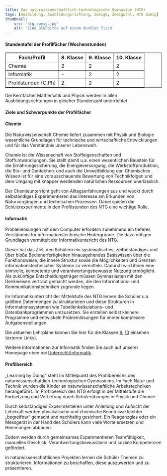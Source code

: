 ```yaml
---
title: Das naturwissenschaftlich-technologische Gymnasium (NTG)
tags: [Ausbildung, Ausbildungsrichtung, Zweige, Zweigwahl, NTG Zweig]
thumbnail: 
    src: 'ntg_zweig.jpg'
    alt: 'Eine Glühbirne auf einem dunklen Tisch'
---
```


<h4>Stundentafel der Profilfächer (Wochenstunden)</h4>

<table border="1">
    <tr>
        <th>Fach/Profil</th>
        <th>8. Klasse</th>
        <th>9. Klasse</th>
        <th>10. Klasse</th>
    </tr>
    <tr>
        <td>Chemie</td>
        <td>2</td>
        <td>2</td>
        <td>2</td>
    </tr>
    <tr>
        <td>Informatik</td>
        <td>-</td>
        <td>2</td>
        <td>2</td>
    </tr>
    <tr>
        <td>Profilstunden (C,Ph)</td>
        <td>2</td>
        <td>2</td>
        <td>2</td>
    </tr>
</table>

Die Kernfächer Mathematik und Physik werden in allen
Ausbildungsrichtungen in gleicher Stundenzahl unterrichtet.

<h4>Ziele und Schwerpunkte der Profilfächer</h4>
<h4>Chemie</h4>

Die Naturwissenschaft Chemie liefert zusammen mit Physik und Biologie wesentliche Grundlagen für technische und wirtschaftliche Entwicklungen und für das Verständnis unserer Lebenswelt.

Chemie ist die Wissenschaft von Stoffeigenschaften und Stoffumwandlungen. Sie stellt damit u.a. einen wesentlichen Baustein für die Ernährungssicherung, die Energieversorgung, die Werkstoffproduktion, die Bio- und Gentechnik und auch die Umweltbildung dar. Chemisches Wissen ist für eine vorausschauende Bewertung von Technikfolgen und dem Umgang mit knapper werdenden natürlichen Ressourcen unerlässlich.

Der Chemieunterricht geht von Alltagserfahrungen aus und weckt durch selbständiges Experimentieren das Interesse am Erkunden von Naturvorgängen und technischen Prozessen. Dabei spielen die Schülerexperimente in den Profilstunden des NTG eine wichtige Rolle.

<h4>Informatik</h4>

Problemlösungen mit dem Computer erfordern zunehmend ein tieferes Verständnis für informationstechnische Hintergründe. Die dazu nötigen Grundlagen vermittelt der Informatikuntericht des NTG.

Dieser hat das Ziel, den Schülern ein systematisches, zeitbeständiges und über bloße Bedienerfertigkeiten hinausgehendes Basiswissen über die Funktionsweise, die innere Struktur sowie die Möglichkeiten und Grenzen informationstechnischer Systeme zu vermitteln. Dadurch wird ihnen eine sinnvolle, kompetente und verantwortungsbewusste Nutzung ermöglicht.  Als zukünftige  Entscheidungsträger müssen Gymnasiasten mit den Denkweisen vertraut gemacht werden, die den Informations- und Kommunikationstechniken zugrunde liegen.

Im Informatikunterricht der Mittelstufe des NTG lernen die Schüler u.a. größere Datenmengen zu strukturieren und diese Strukturen in Informationssystemen wie Tabellenkalkulations- und Datenbankprogrammen umzusetzen. Sie erstellen selbst kleinere Programme und entwickeln Problemlösungen für immer komplexere Aufgabenstellungen.

Die aktuellen Lehrpläne können Sie hier für die Klassen
<a href="https://www.lehrplanplus.bayern.de/fachlehrplan/gymnasium/9/informatik" title='Informatik Lehrplan Klassenstufe 9'>9<?= $pfeil ?></a>,
<a href="https://www.lehrplanplus.bayern.de/fachlehrplan/gymnasium/10/informatik" title='Informatik Lehrplan Klassenstufe 10'>10<?= $pfeil ?></a>
einsehen (externe Links).

Weitere Informationen zur Informatik finden Sie auch auf unserer Homepage oben bei <a href="http://localhost/tag/Informatik">Unterricht/Informatik</a>.

<h4>Profilbereich</h4>

„Learning by Doing“ steht im Mittelpunkt des Profilbereichs des naturwissenschaftlich-technologischen Gymnasiums. Im Fach Natur und Technik wurden die Kinder an naturwissenschaftliche Arbeitstechniken herangeführt. Im Profilbereich des NTG erfolgt in der Mittelstufe die Fortsetzung und Vertiefung durch Schülerübungen in Physik und Chemie.

Durch selbständiges Experimentieren unter Anleitung und Aufsicht der Lehrkraft werden physikalische und chemische Kenntnisse leichter „begreifbar“ gemacht und nachhaltig gesichert. Ein Reagenzglas oder ein Messgerät in der Hand des Schülers kann viele Worte ersetzen und Hemmungen abbauen.

Zudem werden durch gemeinsames Experimentieren Teamfähigkeit, manuelles Geschick, Verantwortungsbewusstsein und soziale Kompetenzen gefördert.

In naturwissenschaftlichen Projekten lernen die Schüler Themen zu strukturieren, Informationen zu beschaffen, diese auszuwerten und zu präsentieren.
